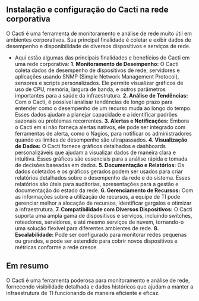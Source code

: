 ## Instalação e configuração do Cacti na rede corporativa

O Cacti é uma ferramenta de monitoramento e análise de rede muito útil em ambientes corporativos. Sua principal finalidade é coletar e exibir dados de desempenho e disponibilidade de diversos dispositivos e serviços de rede.
* Aqui estão algumas das principais finalidades e benefícios do Cacti em uma rede corporativa:
**1. Monitoramento de Desempenho:** O Cacti coleta dados de desempenho de dispositivos de rede, servidores e aplicações usando SNMP (Simple Network Management Protocol), sensores e scripts personalizados.
Ele permite visualizar gráficos de uso de CPU, memória, largura de banda, e outros parâmetros importantes para a saúde da infraestrutura.
**2. Análise de Tendências:** Com o Cacti, é possível analisar tendências de longo prazo para entender como o desempenho de um recurso muda ao longo do tempo.
Esses dados ajudam a planejar capacidade e a identificar padrões sazonais ou problemas recorrentes.
**3. Alertas e Notificações:** Embora o Cacti em si não forneça alertas nativos, ele pode ser integrado com ferramentas de alerta, como o Nagios, para notificar os administradores quando os limites de desempenho são ultrapassados.
**4. Visualização de Dados:** O Cacti fornece gráficos detalhados e dashboards personalizáveis que ajudam a visualizar dados de maneira clara e intuitiva.
Esses gráficos são essenciais para a análise rápida e tomada de decisões baseadas em dados.
**5. Documentação e Relatórios:** Os dados coletados e os gráficos gerados podem ser usados para criar relatórios detalhados sobre o desempenho da rede e do sistema.
Esses relatórios são úteis para auditorias, apresentações para a gestão e documentação do estado da rede.
**6. Gerenciamento de Recursos:** Com as informações sobre a utilização de recursos, a equipe de TI pode gerenciar melhor a alocação de recursos, identificar gargalos e otimizar a infraestrutura.
**7. Compatibilidade com Diversos Dispositivos:** O Cacti suporta uma ampla gama de dispositivos e serviços, incluindo switches, roteadores, servidores, e até mesmo serviços de nuvem, tornando-o uma solução flexível para diferentes ambientes de rede.
**8. Escalabilidade:** Pode ser configurado para monitorar redes pequenas ou grandes, e pode ser estendido para cobrir novos dispositivos e métricas conforme a rede cresce.
## Em resumo
O Cacti é uma ferramenta poderosa para monitoramento e análise de rede, fornecendo visibilidade detalhada e dados históricos que ajudam a manter a infraestrutura de TI funcionando de maneira eficiente e eficaz.
